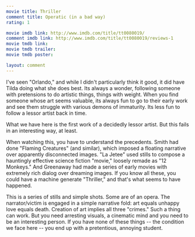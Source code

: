 ```yaml
---
movie title: Thriller
comment title: Operatic (in a bad way)
rating: 1

movie imdb link: http://www.imdb.com/title/tt0080019/
comment imdb link: http://www.imdb.com/title/tt0080019/reviews-1
movie tmdb link: 
movie tmdb trailer: 
movie tmdb poster: 

layout: comment
---
```


I've seen "Orlando," and while I didn't particularly think it good, it did have Tilda doing what she does best. Its always a wonder, following someone with pretensions to do artistic things, things with weight. When you find someone whose art seems valuable, its always fun to go to their early work and see them struggle with various demons of immaturity. Its less fun to follow a lessor artist back in time.

What we have here is the first work of a decidedly lessor artist. But this fails in an interesting way, at least.

When watching this, you have to understand the precedents. Smith had done "Flaming Creatures" (and similar), which imposed a floating narrative over apparently disconnected images. "La Jetee" used stills to compose a hauntingly effective science fiction "movie," loosely remade as "12 Monkeys." And Greenaway had made a series of early movies with extremely rich dialog over dreaming images. If you know all these, you could have a machine generate "Thriller," and that's what seems to have happened.

This is a series of stills and simple shots. Some are of an opera. The narrator/victim is engaged in a simple narrative fold: art equals unhappy love equals death. Creation of art implies all three "crimes." Such a thing can work. But you need arresting visuals, a cinematic mind and you need to be an interesting person. If you have none of these things -- the condition we face here -- you end up with a pretentious, annoying student.